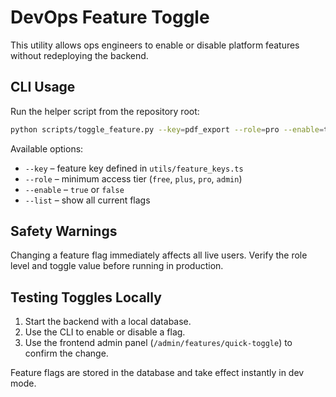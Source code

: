 # DevOps Feature Toggle

This utility allows ops engineers to enable or disable platform features without redeploying the backend.

## CLI Usage

Run the helper script from the repository root:

```bash
python scripts/toggle_feature.py --key=pdf_export --role=pro --enable=true
```

Available options:
- `--key` – feature key defined in `utils/feature_keys.ts`
- `--role` – minimum access tier (`free`, `plus`, `pro`, `admin`)
- `--enable` – `true` or `false`
- `--list` – show all current flags

## Safety Warnings

Changing a feature flag immediately affects all live users. Verify the role level and toggle value before running in production.

## Testing Toggles Locally

1. Start the backend with a local database.
2. Use the CLI to enable or disable a flag.
3. Use the frontend admin panel (`/admin/features/quick-toggle`) to confirm the change.

Feature flags are stored in the database and take effect instantly in dev mode.
